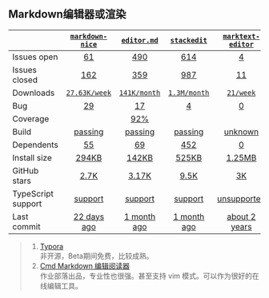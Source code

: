 ## Markdown编辑器或渲染
|   | [`markdown-nice`][b0] | [`editor.md`][r0] | [`stackedit`][n0] | [`marktext-editor`][k0] | [`notable`][a0] |
|---|:---:|:---:|:----:|:----:|:----:|
| Issues open           | [61][IO1] | [490][IO2] | [614][IO3] | [4][IO4] | [19][IO5] |
| Issues closed         | [162][IC1] | [359][IC2] | [987][IC3] | [11][IC4] | [29][IC5] |
| Downloads             | [`27.63K/week`][DL1] | [`141K/month`][DL2] | [`1.3M/month`][DL3] | [`21/week`][DL4] | [`87K/month`][DL5] |
| Bug              | [29][bug1] | [17][bug2] | [4][bug3] | [0][bug4] | [0][bug5] |
| Coverage              |  | [92%][cover2] |  |  | [93%][cover5] |
| Build                 | [passing][bd1] | [passing][bd2] | [passing][bd3] | [unknown][bd4] | [passing][bd5] |
| Dependents            | [55][dep1] | [69][dep2] | [452][dep3] | [0][dep4] | [22][dep5] |
| Install size          | [294KB][IS1] | [142KB][IS2] | [525KB][IS3] | [1.25MB][IS4] | [22.1KB][IS5] |
| GitHub stars          | [2.7K][stars1] | [3.17K][stars2] | [9.5K][stars3] | [3K][stars4] | [1.2K][stars5] |
| TypeScript support    | [support][TS1] | [support][TS2] | [support][TS3] | [unsupported][TS4] | [support][TS5] |
| Last commit           | [22 days ago][commits1] | [1 month ago][commits2] | [1 month ago][commits3] | [about 2 years][commits4] | [1 year ago][commits5] |

[b0]: https://github.com/mdnice/markdown-nice
[r0]: https://github.com/pandao/editor.md
[n0]: https://github.com/benweet/stackedit
[k0]: https://github.com/marktext/marktext
[a0]: https://github.com/notable/notable

[IO1]: https://github.com/mdnice/markdown-nice/issues
[IO2]: https://github.com/pandao/editor.md/issues
[IO3]: https://github.com/benweet/stackedit/issues
[IO4]: https://github.com/benhowdle89/grade/issues
[IO5]: https://github.com/lukechilds/merge-images/issues
[IC1]: https://github.com/mdnice/markdown-nice/issues
[IC2]: https://github.com/pandao/editor.md/issues
[IC3]: https://github.com/benweet/stackedit/issues
[IC4]: https://github.com/benhowdle89/grade/issues
[IC5]: https://github.com/lukechilds/merge-images/issues

[DL1]: https://www.npmjs.com/package/pica
[DL2]: https://www.npmjs.com/package/compressorjs
[DL3]: https://www.npmjs.com/package/cropperjs
[DL4]: https://www.npmjs.com/package/grade
[DL5]: https://www.npmjs.com/package/merge-images

[bd1]: https://www.travis-ci.org/github/nodeca/pica
[bd2]: https://travis-ci.org/github/fengyuanchen/compressorjs
[bd3]: https://travis-ci.org/github/fengyuanchen/cropperjs
[bd4]: https://www.travis-ci.org/github/benhowdle89/grade
[bd5]: https://travis-ci.org/github/lukechilds/merge-images

[bug1]: https://github.com/mdnice/markdown-nice/issues?page=2&q=is%3Aopen+is%3Aissue+label%3Abug
[bug2]: https://github.com/pandao/editor.md/issues?q=is%3Aopen+is%3Aissue+label%3Abug
[bug3]: https://github.com/benweet/stackedit/issues?page=2&q=is%3Aopen+is%3Aissue+label%3Abug
[bug4]: https://github.com/benhowdle89/grade/issues?q=is%3Aopen+is%3Aissue+label%3Abug
[bug5]: https://github.com/lukechilds/merge-images/issues?q=is%3Aopen+is%3Aissue+label%3Abug

[cover2]: https://app.codecov.io/gh/fengyuanchen/compressorjs
[cover5]: https://coveralls.io/github/lukechilds/merge-images?branch=master

[dep1]: https://www.npmjs.com/package/pica
[dep2]: https://www.npmjs.com/package/compressorjs
[dep3]: https://www.npmjs.com/package/cropperjs
[dep4]: https://www.npmjs.com/package/grade
[dep5]: https://www.npmjs.com/package/merge-images

[IS1]: https://packagephobia.com/result?p=pica
[IS2]: https://packagephobia.com/result?p=compressorjs
[IS3]: https://packagephobia.com/result?p=cropperjs
[IS4]: https://packagephobia.com/result?p=grade
[IS5]: https://packagephobia.com/result?p=merge-images

[stars1]: https://github.com/nodeca/pica/stargazers
[stars2]: https://github.com/fengyuanchen/compressorjs/stargazers
[stars3]: https://github.com/fengyuanchen/cropperjs/stargazers
[stars4]: https://github.com/benhowdle89/grade/stargazers
[stars5]: https://github.com/lukechilds/merge-images/stargazers

[TS1]: https://www.npmjs.com/package/@types/pica
[TS2]: https://github.com/fengyuanchen/compressorjs/search?l=TypeScript
[TS3]: https://github.com/fengyuanchen/cropperjs/search?l=TypeScript
[TS4]: https://github.com/benhowdle89/grade/search?l=javascript
[TS5]: https://www.npmjs.com/package/@types/merge-images

[commits1]: https://github.com/nodeca/pica/commits
[commits2]: https://github.com/fengyuanchen/compressorjs/commits
[commits3]: https://github.com/fengyuanchen/cropperjs/commits
[commits4]: https://github.com/benhowdle89/grade/commits
[commits5]: https://github.com/lukechilds/merge-images/commits

>1. [Typora](https://typora.io/)<br>
  非开源，Beta期间免费，比较成熟。
>2. [Cmd Markdown 编辑阅读器](https://www.zybuluo.com/mdeditor)<br>
  作业部落出品，专业性也很强。甚至支持 vim 模式。可以作为很好的在线编辑工具。